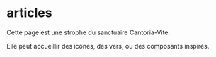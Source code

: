 ﻿# articles

Cette page est une strophe du sanctuaire Cantoria-Vite.

Elle peut accueillir des icônes, des vers, ou des composants inspirés.

